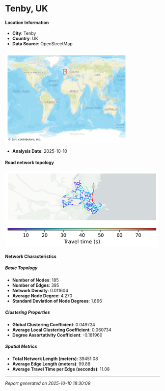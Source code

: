 # Tenby, UK

#### Location Information

- **City**: Tenby
- **Country**: UK
- **Data Source**: OpenStreetMap
<img src="Tenby_location.png" alt="Tenby Location Map" width="400" />

- **Analysis Date**: 2025-10-10

#### Road network topology

<img src="Tenby_network_map.png" alt="Tenby Road Network Map" width="500"/>

#### Network Characteristics

##### Basic Topology

- **Number of Nodes**: 185
- **Number of Edges**: 395
- **Network Density**: 0.011604
- **Average Node Degree**: 4.270
- **Standard Deviation of Node Degrees**: 1.866

##### Clustering Properties

- **Global Clustering Coefficient**: 0.049724
- **Average Local Clustering Coefficient**: 0.060734
- **Degree Assortativity Coefficient**: -0.181960

##### Spatial Metrics

- **Total Network Length (meters)**: 39451.08
- **Average Edge Length (meters)**: 99.88
- **Average Travel Time per Edge (seconds)**: 11.08

---
*Report generated on 2025-10-10 18:30:09*

